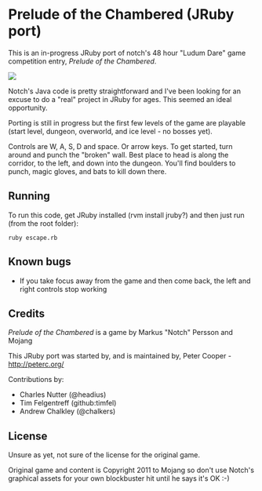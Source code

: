# Prelude of the Chambered (JRuby port)

This is an in-progress JRuby port of notch's 48 hour "Ludum Dare" game competition entry, _Prelude of the Chambered_.

![](http://no.gd/m/potc-20110823-230659.jpg)

Notch's Java code is pretty straightforward and I've been looking for an excuse to do a "real" project in JRuby for ages. This seemed an ideal opportunity.

Porting is still in progress but the first few levels of the game are playable (start level, dungeon, overworld, and ice level - no bosses yet).

Controls are W, A, S, D and space. Or arrow keys. To get started, turn around and punch the "broken" wall. Best place to head is along the corridor, to the left, and down into the dungeon. You'll find boulders to punch, magic gloves, and bats to kill down there.

## Running

To run this code, get JRuby installed (rvm install jruby?) and then just run (from the root folder):

    ruby escape.rb
    
## Known bugs

* If you take focus away from the game and then come back, the left and right controls stop working
    
## Credits

_Prelude of the Chambered_ is a game by Markus "Notch" Persson and Mojang

This JRuby port was started by, and is maintained by, Peter Cooper - http://peterc.org/

Contributions by:

* Charles Nutter (@headius)
* Tim Felgentreff (github:timfel)
* Andrew Chalkley (@chalkers)

## License

Unsure as yet, not sure of the license for the original game.

Original game and content is Copyright 2011 to Mojang so don't use Notch's graphical assets for your own blockbuster hit until he says it's OK :-)
